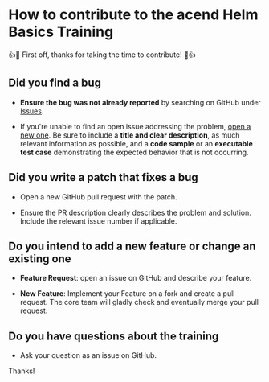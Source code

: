 # How to contribute to the acend Helm Basics Training

:+1::tada: First off, thanks for taking the time to contribute! :tada::+1:


## Did you find a bug

* **Ensure the bug was not already reported** by searching on GitHub under [Issues](/../../issues).

* If you're unable to find an open issue addressing the problem, [open a new one](/../../issues/new). Be sure to include a **title and clear description**, as much relevant information as possible, and a **code sample** or an **executable test case** demonstrating the expected behavior that is not occurring.


## Did you write a patch that fixes a bug

* Open a new GitHub pull request with the patch.

* Ensure the PR description clearly describes the problem and solution. Include the relevant issue number if applicable.


## Do you intend to add a new feature or change an existing one

* **Feature Request**: open an issue on GitHub and describe your feature.

* **New Feature**: Implement your Feature on a fork and create a pull request. The core team will gladly check and eventually merge your pull request.


## Do you have questions about the training

* Ask your question as an issue on GitHub.

Thanks!
